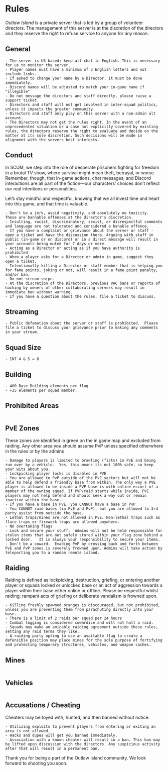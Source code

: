 # Rules

*Outlaw Island* is a private server that is led by a group of volunteer directors. The management of this server is at the discretion of the directors and they reserve the right to refuse service to anyone for any reason.

## General

```- Scum is early access - this means that bugs and glitches will happen. Unless there is a video showing what was lost and how it was lost, no items will be replaced. 
- The server is US based; keep all chat in English. This is necessary for us to monitor the server.
- Player names must have a minimum of 3 English letters and not include links.
- If asked to change your name by a Director, it must be done immediately.
- Discord names will be adjusted to match your in-game name if "illegible"
- Do not message the directors and staff directly, please raise a support ticket.
- Directors and staff will not get involved in inter-squad politics, unless it impacts the greater community.
- Directors and staff only play on this server with a non-admin alt account. 
- The Directors may not get the rules right. In the event of an unprecedented situation or a case not explicitly covered by existing rules, the directors reserve the right to evaluate and decide on the matter at its sole discretion. Such decisions will be made in alignment with the servers best interests.
```

## Conduct

In SCUM, we step into the role of desperate prisoners fighting for freedom in a brutal TV show, where survival might mean theft, betrayal, or worse. Remember, though, that in-game actions, chat messages, and Discord interactions are all part of the fiction—our characters’ choices don’t reflect our real intentions or personalities.

Let’s stay mindful and respectful, knowing that we all invest time and heart into this game, and that time is valuable.

```- Have fun.
- Don't be a jerk, avoid negativity, and absolutely no toxicity.  These are bannable offenses at the director's discretion.
- Insulting, racist, discriminatory, sexist, or disrespectful comments and language are not tolerated and considered a banable offence.
- If you have a complaint or grievance about the server or staff - open a ticket and have the discussion there. Arguing with staff in public (in-game or on discord) or in a direct message will result in your accounts being muted for 7 days or more.
- Acting as a Director or acting as if you have authority is prohibited
- When a player asks for a Director or admin in game, suggest they open a ticket.
- Intentionally killing a Director or staff member that is helping you for fame points, joking or not, will result in a fame point penalty, and/or ban.
- Do not stream-snipe. 
- At the discretion of the Directors, previous VAC bans or reports of hacking by owners of other collaborating servers may result in immediate ban without warning.
- If you have a question about the rules, file a ticket to discuss.
```

## Streaming

```- Streamers must take appropriate measures to protect themselves from stream sniping. For example using time delay, map hiding, etc.
- Public defamation about the server or staff is prohibited.  Please file a ticket to discuss your grievance prior to making any comments in your stream.
```

## Squad Size

```- INT 1, 2, & 3 =  6
- INT 4 & 5 = 8 
```

## Building

```- Maximum of two (2) flags per squad.
- 400 Base Building elements per flag
- +35 elements per squad member.
```

## Prohibited Areas

```Building is allowed anywhere, provided the game allows it.

```

## PvE Zones

These zones are identified in green on the in game map and excluded from raiding.  Any other area you should assume PvP unless specified otherwhere in the rules or by the admins

```- Harassing, raiding, and/or griefing PvE players in or around their base location is a banable offense.
- Damage to players is limited to brawling (fists) in PvE and being run over by a vehicle.  Yes, this means its not 100% safe, so keep your wits about you.
- Lockpicking player locks is disabled in PVE
- You are allowed to PvP outside of the PvE sectors but will not be able to help defend a friendly base from within. The only way a PVE player is allowed to be inside a PVP base is with online escort of a member of the owning squad. If PVP/raid starts while inside, PVE players may not help defend and should seek a way out or remain inactive within the base.
- If you have a base in PvE, you CANNOT have a base in PvP
- You CANNOT raid bases (in PvE and PvP), but you are allowed to 3rd party assist from outside the base. 
- Lethal traps/mines are not allowed in PvE. Non-lethal traps such as flare traps or firework traps are allowed anywhere.
- NO overtaking flags
- Lock and secure your stuff.  Admins will not be held responsible for stolen items that are not safely stored within your flag zone behind a locked door.   It is always your responsibility to secure your items.
- Don’t be a coward.  Evading PvP by crossing back and forth between PvE and PvP zones is severely frowned upon. Admins will take action by teleporting you to a random remote island.    
```

## Raiding

Raiding is defined as lockpicking, destruction, griefing, or entering another player or squads locked or unlocked base or an act of aggression towards a player within their base either online or offline. Please be respectful whilst raiding; rampant acts of griefing or deliberate vandalism is frowned upon.

```- Raiding hours are 24/7.
- Killing freshly spawned oranges is discouraged, but not prohibited, unless you are preventing them from parachuting directly into your base. 
- There is a limit of 2 raids per squad per 24 hours
- Combat logging is considered cowardice and will not halt a raid.
- Squads may make an amicable raiding agreement outside these rules, setting any raid terms they like.
- A raiding party opting to use an available flag to create a defensible position may place mines for the sole purpose of fortifying and protecting temporary structures, vehicles, and weapon caches.
```

## Mines

```- Mines may only be placed inside your flag zone.

```

## Vehicles

```Players/Squads that are found abusing vehicles in a way that harms the overall community will be contacted by a director at the director's discretion. Refusal to cooperate with the directors' decision will result in a 5 day temporary ban.

```

## Accusations / Cheating

Cheaters may be toyed with, hunted, and then banned without notice.

```- Any suspicious activity must be reported via a ticket. Do not make public accusations in either the game or discord. Do not DM a Director or admin directly.
- Utilizing exploits to prevent players from entering or exiting an area is not allowed.
- Hacks and dupes will get you banned immediately.
- Association with a known cheater will result in a ban. This ban may be lifted upon discussion with the directors. Any suspicious activity after that will result in a permanent ban.
```

Thank you for being a part of the Outlaw Island community.   We look forward to shooting you soon.
